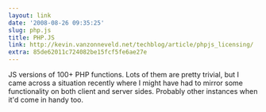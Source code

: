 ```yaml
---
layout: link
date: '2008-08-26 09:35:25'
slug: php.js
title: PHP.JS
link: http://kevin.vanzonneveld.net/techblog/article/phpjs_licensing/
extra: 85de62011c724082be15fcf5fe6ae27e
---
```


JS versions of 100+ PHP functions. Lots of them are pretty trivial, but I came across a situation recently where I might have had to mirror some functionality on both client and server sides. Probably other instances when it'd come in handy too.